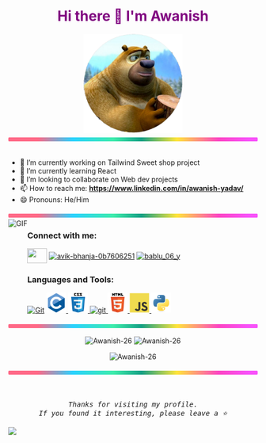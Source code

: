 
<h1 align="center" style='color: purple;'>Hi there 👋 I'm Awanish</h1>
<div id="header" align="center">
  <img src="./resourses/Untitled.png" width="200"/>
</div>
<a target="_blank" rel="noopener noreferrer" href="https://github.com/ArshErgon/ArshErgon/blob/main/assets/header/lineBar.png"><img src="https://github.com/ArshErgon/ArshErgon/raw/main/assets/header/lineBar.png" width="100%" height="8px" style="max-width: 100%;"></a>
<br><br>

- 🔭 I’m currently working on Tailwind Sweet shop project
- 🌱 I’m currently learning React
- 👯 I’m looking to collaborate on Web dev projects
- 📫 How to reach me: **https://www.linkedin.com/in/awanish-yadav/**
- 😄 Pronouns: He/Him


<a target="_blank" rel="noopener noreferrer" href="https://github.com/ArshErgon/ArshErgon/blob/main/assets/header/lineBar.png"><img src="https://github.com/ArshErgon/ArshErgon/raw/main/assets/header/lineBar.png" width="100%" height="8px" style="max-width: 100%;"></a>
<img align="left" alt="GIF" src="https://user-images.githubusercontent.com/74407205/232208553-2dd4181e-2d88-46a4-ac0b-15bda6d52f34.png" height="200px"/>


<h3 align="left">Connect with me:</h3>

<p align="left">
<a href="https://www.github.com/Awanish-26" target="blank" rel="noreferrer"><img align="center" src="https://raw.githubusercontent.com/danielcranney/readme-generator/main/public/icons/socials/github.svg" height="30" width="40" /></a>
<a href="https://www.linkedin.com/in/awanish-yadav/" target="blank"><img align="center" src="https://raw.githubusercontent.com/rahuldkjain/github-profile-readme-generator/master/src/images/icons/Social/linked-in-alt.svg" alt="avik-bhanja-0b7606251" height="30" width="40" /></a>
<a href="https://instagram.com/bablu_06_y" target="blank"><img align="center" src="https://raw.githubusercontent.com/rahuldkjain/github-profile-readme-generator/master/src/images/icons/Social/instagram.svg" alt="bablu_06_y" height="30" width="40" /></a>
</p>


<h3 align="left">Languages and Tools:</h3>

<p align="left"> 
<a href="https://git-scm.com/" target="_blank" rel="noreferrer"><img src="https://raw.githubusercontent.com/danielcranney/readme-generator/main/public/icons/skills/git-colored.svg" width="36" height="36" alt="Git" /></a>
<a href="https://www.cprogramming.com/" target="_blank" rel="noreferrer"><img src="https://raw.githubusercontent.com/devicons/devicon/master/icons/c/c-original.svg" alt="c" width="40" height="40"/> </a> 
<a href="https://www.w3schools.com/css/" target="_blank" rel="noreferrer"><img src="https://raw.githubusercontent.com/devicons/devicon/master/icons/css3/css3-original-wordmark.svg" alt="css3" width="40" height="40"/> </a> 
<a href="https://git-scm.com/" target="_blank" rel="noreferrer"><img src="https://www.vectorlogo.zone/logos/git-scm/git-scm-icon.svg" alt="git" width="40" height="40"/> </a> 
<a href="https://www.w3.org/html/" target="_blank" rel="noreferrer"><img src="https://raw.githubusercontent.com/devicons/devicon/master/icons/html5/html5-original-wordmark.svg" alt="html5" width="40" height="40"/> </a> 
<a href="https://developer.mozilla.org/en-US/docs/Web/JavaScript" target="_blank" rel="noreferrer"><img src="https://raw.githubusercontent.com/devicons/devicon/master/icons/javascript/javascript-original.svg" alt="javascript" width="40" height="40"/> </a>
<a href="https://www.python.org" target="_blank" rel="noreferrer"><img src="https://raw.githubusercontent.com/devicons/devicon/master/icons/python/python-original.svg" alt="python" width="40" height="40"/> </a>
</p>


<a target="_blank" rel="noopener noreferrer" href="https://github.com/ArshErgon/ArshErgon/blob/main/assets/header/lineBar.png"><img src="https://github.com/ArshErgon/ArshErgon/raw/main/assets/header/lineBar.png" width="100%" height="8px" style="max-width: 100%;"></a>



<p align="center">
  <img src="https://github-readme-stats.vercel.app/api/top-langs?username=Awanish-26&show_icons=true&locale=en&layout=compact&theme=neon&bg_color=00000000" alt="Awanish-26" height="180" width="420"/>

  <img src="https://github-readme-stats.vercel.app/api?username=Awanish-26&show_icons=true&locale=en&theme=neon&bg_color=00000000" alt="Awanish-26" height="180" width="420"/>
</p>

<p align="center" ><img align="center" src="https://github-readme-streak-stats.herokuapp.com/?user=Awanish-26&theme=neon&bg_color=00000000" alt="Awanish-26" /></p>

<a target="_blank" rel="noopener noreferrer" href="https://github.com/ArshErgon/ArshErgon/blob/main/assets/header/lineBar.png"><img src="https://github.com/ArshErgon/ArshErgon/raw/main/assets/header/lineBar.png" width="100%" height="8px" style="max-width: 100%;"></a>

<p align="center" dir="auto"><br><br>
  <samp>
    <i>Thanks for visiting my profile.<br>If you found it interesting, please leave a <g-emoji class="g-emoji" alias="star" fallback-src="https://github.githubassets.com/images/icons/emoji/unicode/2b50.png">⭐️</g-emoji></i> 
  </samp>
</p>
<img src="https://camo.githubusercontent.com/e8d2d21a6901e331c6cbccc13b3b45e57d4ab47dd74b0d081451417a76a9098e/68747470733a2f2f63617073756c652d72656e6465722e76657263656c2e6170702f6170693f747970653d776176696e6726636f6c6f723d6772616469656e74266865696768743d3135302677696474683d313030252673656374696f6e3d666f6f74657226746578743d48617665253230612532304e696365253230446179" data-canonical-src="https://capsule-render.vercel.app/api?type=waving&amp;color=gradient&amp;height=150&amp;width=100%&amp;section=footer&amp;text=Have%20a%20Nice%20Day" style="max-width: 100%;">
